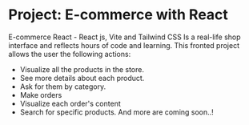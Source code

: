 # Project: E-commerce with React

E-commerce React - React js, Vite and Tailwind CSS
Is a real-life shop interface and reflects hours of code and learning.
This fronted project allows the user the following actions:
  * Visualize all the products in the store.
  * See more details about each product.
  * Ask for them by category.
  * Make orders
  * Visualize each order's content
  * Search for specific products.
And more are coming soon..!
